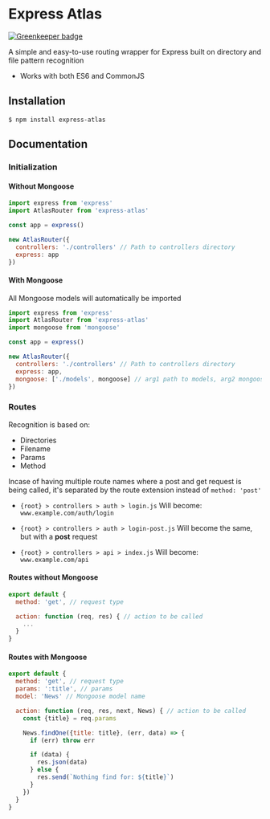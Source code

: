 # Express Atlas

[![Greenkeeper badge](https://badges.greenkeeper.io/marcus-sa/express-atlas.svg)](https://greenkeeper.io/)

A simple and easy-to-use routing wrapper for Express built on directory and file pattern recognition

* Works with both ES6 and CommonJS

## Installation
```$ npm install express-atlas```

## Documentation

### Initialization

#### Without Mongoose
```javascript
import express from 'express'
import AtlasRouter from 'express-atlas'

const app = express()

new AtlasRouter({
  controllers: './controllers' // Path to controllers directory
  express: app
})
```

#### With Mongoose
All Mongoose models will automatically be imported

```javascript
import express from 'express'
import AtlasRouter from 'express-atlas'
import mongoose from 'mongoose'

const app = express()

new AtlasRouter({
  controllers: './controllers' // Path to controllers directory
  express: app,
  mongoose: ['./models', mongoose] // arg1 path to models, arg2 mongoose module itself
})
```

### Routes
Recognition is based on:
* Directories
* Filename
* Params
* Method

Incase of having multiple route names where a post and get request is being called, it's separated by the route extension instead of ```method: 'post'```

* ```{root} > controllers > auth > login.js```
Will become:
```www.example.com/auth/login```

* ```{root} > controllers > auth > login-post.js```
Will become the same, but with a **post** request

* ```{root} > controllers > api > index.js```
Will become:
```www.example.com/api```


#### Routes without Mongoose
```javascript
export default {
  method: 'get', // request type

  action: function (req, res) { // action to be called
    ...
  }
}
```


#### Routes with Mongoose
```javascript
export default {
  method: 'get', // request type
  params: ':title', // params
  model: 'News' // Mongoose model name

  action: function (req, res, next, News) { // action to be called
    const {title} = req.params

    News.findOne({title: title}, (err, data) => {
      if (err) throw err

      if (data) {
        res.json(data)
      } else {
        res.send(`Nothing find for: ${title}`)
      }
    })
  }
}
